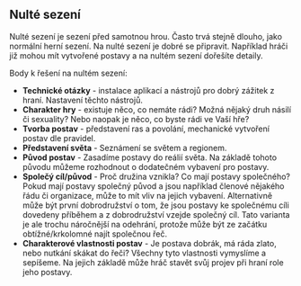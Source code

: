 ## Nulté sezení

Nulté sezení je sezení před samotnou hrou. Často trvá stejně dlouho, jako normální herní sezení. Na nulté sezení je dobré se připravit. Například hráči již mohou mít vytvořené postavy a na nultém sezení dořešíte detaily.

Body k řešení na nultém sezení:

* **Technické otázky** - instalace aplikací a nástrojů pro dobrý zážitek z hraní. Nastavení těchto nástrojů.
* **Charakter hry** - existuje něco, co nemáte rádi? Možná nějaký druh násilí či sexuality? Nebo naopak je něco, co byste rádi ve Vaší hře?
* **Tvorba postav** - představení ras a povolání, mechanické vytvoření postav dle pravidel.
* **Představení světa** - Seznámení se světem a regionem.
* **Původ postav** - Zasadíme postavy do reálií světa. Na základě tohoto původu můžeme rozhodnout o dodatečném vybavení pro postavy.
* **Společý cíl/původ** - Proč družina vznikla? Co mají postavy společného? Pokud mají postavy společný původ a jsou například členové nějakého řádu či organizace, může to mít vliv na jejich vybavení. Alternativně může být první dobrodružství o tom, že jsou postavy ke společnému cíli dovedeny příběhem a z dobrodružství vzejde společný cíl. Tato varianta je ale trochu náročnější na odehrání, protože může být ze začátku obtížné/krkolomné najít společnou řeč.
* **Charakterové vlastnosti postav** - Je postava dobrák, má ráda zlato, nebo nutkání skákat do řeči? Všechny tyto vlastnosti vymyslíme a sepíšeme. Na jejich základě může hráč stavět svůj projev při hraní role jeho postavy.